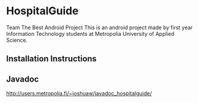 # HospitalGuide
Team The Best Android Project
This is an android project made by first year Information Technology students at Metropolia University of Applied Science.

## Installation Instructions

## Javadoc
http://users.metropolia.fi/~joshuaw/javadoc_hospitalguide/
